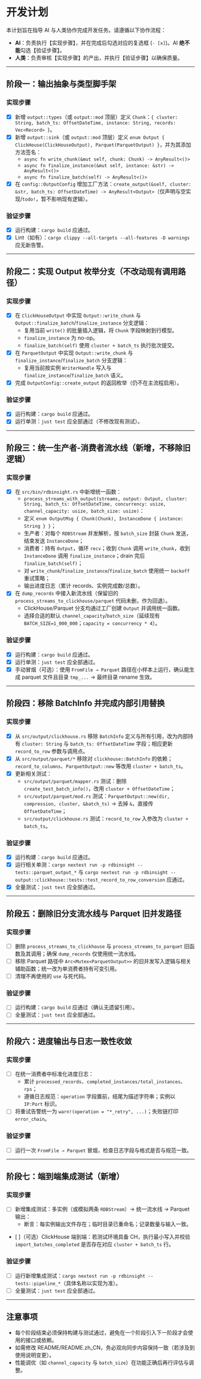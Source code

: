 # 开发计划

本计划旨在指导 AI 与人类协作完成开发任务。请遵循以下协作流程：

*   **AI**：负责执行【实现步骤】，并在完成后勾选对应的复选框 (`- [x]`)。AI **绝不能**勾选【验证步骤】。
*   **人类**：负责审核【实现步骤】的产出，并执行【验证步骤】以确保质量。

---

## 阶段一：输出抽象与类型脚手架

### 实现步骤
- [x] 新增 `output::types`（或 `output::mod` 顶层）定义 `Chunk`：`{ cluster: String, batch_ts: OffsetDateTime, instance: String, records: Vec<Record> }`。
- [x] 新增 `output::sink`（或 `output::mod` 顶层）定义 `enum Output { ClickHouse(ClickHouseOutput), Parquet(ParquetOutput) }`，并为其添加方法签名：
  - `async fn write_chunk(&mut self, chunk: Chunk) -> AnyResult<()>`
  - `async fn finalize_instance(&mut self, instance: &str) -> AnyResult<()>`
  - `async fn finalize_batch(self) -> AnyResult<()>`
- [x] 在 `config::OutputConfig` 增加工厂方法：`create_output(&self, cluster: &str, batch_ts: OffsetDateTime) -> AnyResult<Output>`（仅声明与空实现/`todo!`，暂不影响现有逻辑）。

### 验证步骤
- [x] 运行构建：`cargo build` 应通过。
- [x] Lint（如有）：`cargo clippy --all-targets --all-features -D warnings` 应无新告警。

---

## 阶段二：实现 Output 枚举分支（不改动现有调用路径）

### 实现步骤
- [x] 在 `ClickHouseOutput` 中实现 `Output::write_chunk` 与 `Output::finalize_batch`/`finalize_instance` 分支逻辑：
  - 复用当前 `write()` 的批量插入逻辑，将 `Chunk` 字段映射到行模型。
  - `finalize_instance` 为 no-op。
  - `finalize_batch(self)` 使用 `cluster + batch_ts` 执行批次提交。
- [x] 在 `ParquetOutput` 中实现 `Output::write_chunk` 与 `finalize_instance`/`finalize_batch` 分支逻辑：
  - 复用当前按实例 `WriterHandle` 写入与 `finalize_instance`/`finalize_batch` 语义。
- [x] 完成 `OutputConfig::create_output` 的返回枚举（仍不在主流程启用）。

### 验证步骤
- [x] 运行构建：`cargo build` 应通过。
- [x] 运行单测：`just test` 应全部通过（不修改现有测试）。

---

## 阶段三：统一生产者-消费者流水线（新增，不移除旧逻辑）

### 实现步骤
- [x] 在 `src/bin/rdbinsight.rs` 中新增统一函数：
  - `process_streams_with_output(streams, output: Output, cluster: String, batch_ts: OffsetDateTime, concurrency: usize, channel_capacity: usize, batch_size: usize)`：
  - 定义 `enum OutputMsg { Chunk(Chunk), InstanceDone { instance: String } }`；
  - 生产者：对每个 `RDBStream` 并发解析，按 `batch_size` 封装 `Chunk` 发送，结束发送 `InstanceDone`；
  - 消费者：持有 `Output`，循环 `recv`；收到 `Chunk` 调用 `write_chunk`，收到 `InstanceDone` 调用 `finalize_instance`；drain 完后 `finalize_batch(self)`；
  - 对 `write_chunk`/`finalize_instance`/`finalize_batch` 使用统一 `backoff` 重试策略；
  - 输出进度日志（累计 records、实例完成数/总数）。
- [x] 在 `dump_records` 中接入新流水线（保留旧的 `process_streams_to_clickhouse/parquet` 代码未删，作为回退）。
  - ClickHouse/Parquet 分支均通过工厂创建 `Output` 并调用统一函数。
  - 选择合适的默认 `channel_capacity`/`batch_size`（延续现有 `BATCH_SIZE=1_000_000`；`capacity = concurrency * 4`）。

### 验证步骤
- [x] 运行构建：`cargo build` 应通过。
- [x] 运行单测：`just test` 应全部通过。
- [x] 手动冒烟（可选）：使用 `FromFile → Parquet` 路径在小样本上运行，确认能生成 parquet 文件且目录 `tmp_...` → 最终目录 rename 生效。

---

## 阶段四：移除 BatchInfo 并完成内部引用替换

### 实现步骤
- [x] 从 `src/output/clickhouse.rs` 移除 `BatchInfo` 定义与所有引用，改为内部持有 `cluster: String` 与 `batch_ts: OffsetDateTime` 字段；相应更新 `record_to_row` 参数与调用点。
- [x] 从 `src/output/parquet/*` 移除对 `clickhouse::BatchInfo` 的依赖；`record_to_columns`、`ParquetOutput::new` 等改用 `cluster + batch_ts`。
- [x] 更新相关测试：
  - `src/output/parquet/mapper.rs` 测试：删除 `create_test_batch_info()`，改用 `cluster + OffsetDateTime`；
  - `src/output/parquet/mod.rs` 测试：`ParquetOutput::new(dir, compression, cluster, &batch_ts)` → 去掉 `&`，直接传 `OffsetDateTime`；
  - `src/output/clickhouse.rs` 测试：`record_to_row` 入参改为 `cluster + batch_ts`。

### 验证步骤
- [x] 运行构建：`cargo build` 应通过。
- [x] 运行相关单测：`cargo nextest run -p rdbinsight -- tests::parquet_output_*` 与 `cargo nextest run -p rdbinsight -- output::clickhouse::tests::test_record_to_row_conversion` 应通过。
- [x] 全量测试：`just test` 应全部通过。

---

## 阶段五：删除旧分支流水线与 Parquet 旧并发路径

### 实现步骤
- [ ] 删除 `process_streams_to_clickhouse` 与 `process_streams_to_parquet` 旧函数及其调用；确保 `dump_records` 仅使用统一流水线。
- [ ] 移除 Parquet 路径中 `Arc<Mutex<ParquetOutput>>` 的旧并发写入逻辑与相关辅助函数；统一改为单消费者持有可变引用。
- [ ] 清理不再使用的 `use` 与死代码。

### 验证步骤
- [ ] 运行构建：`cargo build` 应通过（确认无遗留引用）。
- [ ] 全量测试：`just test` 应全部通过。

---

## 阶段六：进度输出与日志一致性收敛

### 实现步骤
- [ ] 在统一消费者中标准化进度日志：
  - 累计 `processed_records`、`completed_instances/total_instances`、`rps`；
  - 遵循日志规范：`operation` 字段置前，结尾为描述字符串；实例以 `IP:Port` 标识。
- [ ] 将重试告警统一为 `warn!(operation = "*_retry", ...)`；失败链打印 `error_chain`。

### 验证步骤
- [ ] 运行一次 `FromFile → Parquet` 冒烟，检查日志字段与格式是否与规范一致。

---

## 阶段七：端到端集成测试（新增）

### 实现步骤
- [ ] 新增集成测试：多实例（或模拟两条 `RDBStream`）→ 统一流水线 → Parquet 输出：
  - 断言：每实例输出文件存在；临时目录已重命名；记录数量与输入一致。
- [ ]（可选）ClickHouse 端到端：若测试环境具备 CH，执行最小写入并校验 `import_batches_completed` 是否存在对应 `cluster + batch_ts` 行。

### 验证步骤
- [ ] 运行新增集成测试：`cargo nextest run -p rdbinsight -- tests::pipeline_*`（具体名称以实现为准）。
- [ ] 全量测试：`just test` 应全部通过。

---

## 注意事项
- 每个阶段结束必须保持构建与测试通过，避免在一个阶段引入下一阶段才会使用的接口或依赖。
- 如需修改 README/README.zh_CN，务必双向同步内容保持一致（若涉及到使用说明变更）。
- 性能调优（如 `channel_capacity` 与 `batch_size`）在功能正确后再行评估与调整。
